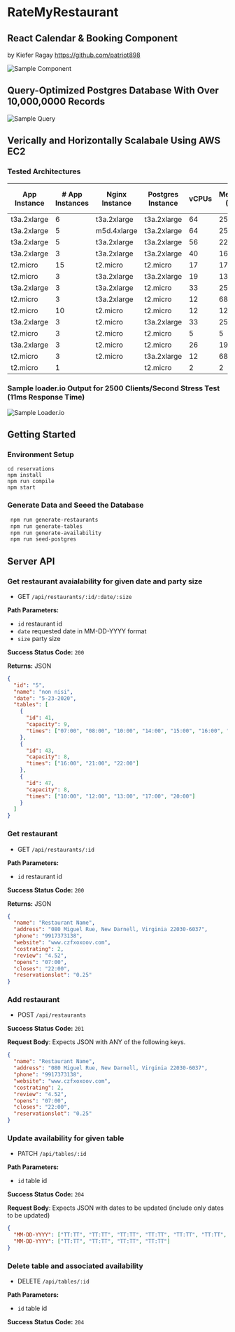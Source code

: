 # RateMyRestaurant

## React Calendar & Booking Component
by Kiefer Ragay https://github.com/patriot898

![Sample Component](/demos/component.gif)

## Query-Optimized Postgres Database With Over 10,000,0000 Records
![Sample Query](/demos/query.png)
## Verically and Horizontally Scalabale Using AWS EC2
### Tested Architectures
<table><thead><tr><th>App Instance</th><th># App Instances</th><th>Nginx Instance</th><th>Postgres Instance</th><th>vCPUs</th><th>Memory (GB)</th><th>Max RPS</th><th>1000 RPS</th><th>1500 RPS</th><th>2000 RPS</th><th>3000 RPS</th><th>Max RPS/ App Instance</th><th>Average Time (ms)</th><th>Error (%)</th><th>Error (%)</th></tr></thead><tbody><tr><td>t3a.2xlarge</td><td>6</td><td>t3a.2xlarge</td><td>t3a.2xlarge</td><td>64</td><td>256</td><td>10000</td><td>✓</td><td>✓</td><td>✓</td><td>✓</td><td>1666.666667</td><td>1349</td><td>0.1</td><td>0.1</td></tr><tr><td>t3a.2xlarge</td><td>5</td><td>m5d.4xlarge</td><td>t3a.2xlarge</td><td>64</td><td>256</td><td>5000</td><td>✓</td><td>✓</td><td>✓</td><td>✓</td><td>1000</td><td>231</td><td>0</td><td>0</td></tr><tr><td>t3a.2xlarge</td><td>5</td><td>t3a.2xlarge</td><td>t3a.2xlarge</td><td>56</td><td>224</td><td>4500</td><td>✓</td><td>✓</td><td>✓</td><td>✓</td><td>900</td><td>400</td><td>1.4</td><td>1.4</td></tr><tr><td>t3a.2xlarge</td><td>3</td><td>t3a.2xlarge</td><td>t3a.2xlarge</td><td>40</td><td>160</td><td>3000</td><td>✓</td><td>✓</td><td>✓</td><td>✓</td><td>1000</td><td>2070</td><td>0</td><td>0</td></tr><tr><td>t2.micro</td><td>15</td><td>t2.micro</td><td>t2.micro</td><td>17</td><td>17</td><td>2000</td><td>✓</td><td>✓</td><td>✓</td><td></td><td>133.3333333</td><td>7</td><td>0</td><td>0</td></tr><tr><td>t2.micro</td><td>3</td><td>t3a.2xlarge</td><td>t3a.2xlarge</td><td>19</td><td>131</td><td>2000</td><td>✓</td><td>✓</td><td>✓</td><td></td><td>666.6666667</td><td>1978</td><td>0.3</td><td>0.3</td></tr><tr><td>t3a.2xlarge</td><td>3</td><td>t3a.2xlarge</td><td>t2.micro</td><td>33</td><td>257</td><td>1700</td><td>✓</td><td>✓</td><td></td><td></td><td>566.6666667</td><td>320</td><td>0</td><td>0</td></tr><tr><td>t2.micro</td><td>3</td><td>t3a.2xlarge</td><td>t2.micro</td><td>12</td><td>68</td><td>1600</td><td>✓</td><td>✓</td><td></td><td></td><td>533.3333333</td><td>106</td><td>0</td><td>0</td></tr><tr><td>t2.micro</td><td>10</td><td>t2.micro</td><td>t2.micro</td><td>12</td><td>12</td><td>1300</td><td>✓</td><td></td><td></td><td></td><td>130</td><td>5</td><td>0</td><td>0</td></tr><tr><td>t3a.2xlarge</td><td>3</td><td>t2.micro</td><td>t3a.2xlarge</td><td>33</td><td>257</td><td>1000</td><td>✓</td><td></td><td></td><td></td><td>333.3333333</td><td>6</td><td>0</td><td>0</td></tr><tr><td>t2.micro</td><td>3</td><td>t2.micro</td><td>t2.micro</td><td>5</td><td>5</td><td>600</td><td></td><td></td><td></td><td></td><td>200</td><td>66</td><td>0</td><td>0</td></tr><tr><td>t3a.2xlarge</td><td>3</td><td>t2.micro</td><td>t2.micro</td><td>26</td><td>194</td><td>500</td><td></td><td></td><td></td><td></td><td>166.6666667</td><td>38</td><td>0</td><td>0</td></tr><tr><td>t2.micro</td><td>3</td><td>t2.micro</td><td>t3a.2xlarge</td><td>12</td><td>68</td><td>500</td><td></td><td></td><td></td><td></td><td>166.6666667</td><td>3</td><td>0</td><td>0</td></tr><tr><td>t2.micro</td><td>1</td><td></td><td>t2.micro</td><td>2</td><td>2</td><td>400</td><td></td><td></td><td></td><td></td><td>400</td><td>58</td><td>0.2</td><td>0.2</td></tr></tbody></table>

### Sample loader.io Output for 2500 Clients/Second Stress Test (11ms Response Time) 
![Sample Loader.io](/demos/2500vsu.png)

## Getting Started

### Environment Setup
```ssh
cd reservations
npm install
npm run compile
npm start
```

### Generate Data and Seeed the Database
```sh
 npm run generate-restaurants
 npm run generate-tables
 npm run generate-availability
 npm run seed-postgres
```
## Server API

### Get restaurant avaialability for given date and party size

- GET `/api/restaurants/:id/:date/:size`

**Path Parameters:**

- `id` restaurant id
- `date` requested date in MM-DD-YYYY format
- `size` party size

**Success Status Code:** `200`

**Returns:** JSON

```json
{
  "id": "5",
  "name": "non nisi",
  "date": "5-23-2020",
  "tables": [
    {
      "id": 41,
      "capacity": 9,
      "times": ["07:00", "08:00", "10:00", "14:00", "15:00", "16:00", "17:00", "21:00", "22:00"]
    },
    {
      "id": 43,
      "capacity": 8,
      "times": ["16:00", "21:00", "22:00"]
    },
    {
      "id": 47,
      "capacity": 8,
      "times": ["10:00", "12:00", "13:00", "17:00", "20:00"]
    }
  ]
}
```
### Get restaurant

- GET `/api/restaurants/:id`

**Path Parameters:**

- `id` restaurant id

**Success Status Code:** `200`

**Returns:** JSON

```json
{
  "name": "Restaurant Name",
  "address": "080 Miguel Rue, New Darnell, Virginia 22030-6037",
  "phone": "9917373138",
  "website": "www.czfxoxoov.com",
  "costrating": 2,
  "review": "4.52",
  "opens": "07:00",
  "closes": "22:00",
  "reservationslot": "0.25"
}
```

### Add restaurant

- POST `/api/restaurants`

**Success Status Code:** `201`

**Request Body**: Expects JSON with ANY of the following keys.

```json
{
  "name": "Restaurant Name",
  "address": "080 Miguel Rue, New Darnell, Virginia 22030-6037",
  "phone": "9917373138",
  "website": "www.czfxoxoov.com",
  "costrating": 2,
  "review": "4.52",
  "opens": "07:00",
  "closes": "22:00",
  "reservationslot": "0.25"
}
```

### Update availability for given table

- PATCH `/api/tables/:id`

**Path Parameters:**

- `id` table id

**Success Status Code:** `204`

**Request Body**: Expects JSON with dates to be updated (include only dates to be updated)

```json
{
  "MM-DD-YYYY": ["TT:TT", "TT:TT", "TT:TT", "TT:TT", "TT:TT", "TT:TT", "TT:TT"],
  "MM-DD-YYYY": ["TT:TT", "TT:TT", "TT:TT", "TT:TT"]
}
```

### Delete table and associated availability

- DELETE `/api/tables/:id`

**Path Parameters:**

- `id` table id

**Success Status Code:** `204`
